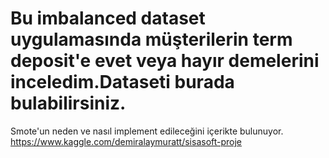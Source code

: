 # Bu imbalanced dataset uygulamasında müşterilerin term deposit'e evet veya hayır demelerini inceledim.Dataseti burada bulabilirsiniz.
Smote'un neden ve nasıl implement edileceğini içerikte bulunuyor.
https://www.kaggle.com/demiralaymuratt/sisasoft-proje
